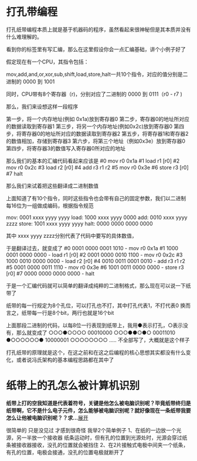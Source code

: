 # 打孔带编程

打孔纸带编程本质上就是基于机器码的程序，虽然看起来很神秘但是其本质并没有什么难理解的。

看到你的标签里有写汇编，那么在这里假设你会一点汇编基础，讲个小例子好了

假定现在有一个CPU，其指令包括：

mov,add,and,or,xor,sub,shift,load,store,halt一共10个指令，对应的值分别是二进制的 0000 到 1001

同时，CPU带有8个寄存器（r)，分别对应了二进制的 0000 到 0111（r0 - r7 )

那么，我们来设想这样一段程序

第一步，将一个内存地址(例如 0x1a)放到寄存器0
第二步，寄存器0的地址所对应的数据读取到寄存器1
第三步，将另一个内存地址(例如0x2c)放到寄存器0
第四步，将寄存器0的地址所对应的数据读取到寄存器2
第五步，将寄存器1和寄存器2的数值相加，存储到寄存器3
第六步，将第三个地址（例如0x3e）放到寄存器0
第四步，将寄存器3的数值写入寄存器0所对应的地址

那么我们的基本的汇编代码看起来应该是
#0 mov r0 0x1a
#1 load r1 [r0]
#2 mov r0 0x2c
#3 load r2 [r0]
#4 add r3 r1 r2
#5 mov r0 0x3e
#6 store r3 [r0]
#7 halt

那么我们来试着把这些翻译成二进制数值

上面知道了有10个指令，同时这些指令也会带有自己的固定参数，我们以二进制每16位为一组做成编码，根据指令规范

mov: 0001 xxxx yyyy yyyy
load: 1000 xxxx yyyy 0000
add: 0010 xxxx yyyy zzzz
store: 1001 xxxx yyyy yyyy
halt: 0000 0000 0000 0000

其中 xxxx yyyy zzzz分别代表了代码中要写的具体数值，

于是翻译过去，就变成了
#0 0001 0000 0001 1010 - mov r0 0x1a
#1 1000 0001 0000 0000 - load r1 [r0]
#2 0001 0000 0010 1100 - mov r0 0x2c
#3 1000 0010 0000 0000 - load r2 [r0]
#4 0010 0011 0001 0010 - add r3 r1 r2
#5 0001 0000 0011 1110 - mov r0 0x3e
#6 1001 0011 0000 0000 - store r3 [r0]
#7 0000 0000 0000 0000 - halt

于是一个汇编代码就可以简单的翻译成纯粹的二进制格式，那么现在可以说一下纸带了

纸带的每一行规定为8个孔位，可以打孔也不打，其中打孔代表1，不打代表0
换而言之，纸带每一行是8个bit，两行也就是16个bit

上面那段二进制的代码，以每8位一行表现到纸带上，我用●表示打孔，○表示没有，那么就变成了
○○○●○○○○ 00010000
○○○●●○●○ 00011010
●○○○○○○● 10000001
○○○○○○○○
.....
不全部写了，大概就是这个样子

打孔纸带的原理就是这个，在这之前和在这之后编程的核心思想其实都没有什么变化，或者说冯氏架构的基本编程思路都在其中了

# 纸带上的孔怎么被计算机识别

**纸带上打的空我知道是代表着符号，关键是他怎么被电脑识别呢？毕竟纸带终归是纸带啊，它不是什么电子元件，怎么能够被电脑识别呢？就好像现在一条纸带我要怎么让他被电脑识别呢？？求...**​[展开]()

很简单的 只是没见过 才感到很奇怪 我举2个简单例子
1、在纸的一边放一个光源，另一半放一个接收器 纸条运动时，但有孔的位置到光源处时，光源会穿过纸条被接收器接收，没孔的位置就会被挡住
2、在2片接触式电极中间夹一个纸条，有孔的位置，电极会接通，没孔的位置电极就断开了
